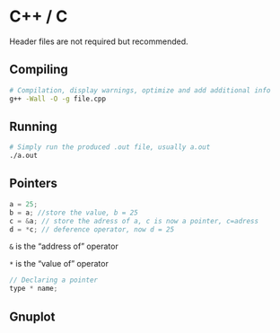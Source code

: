 # C++ / C

Header files are not required but recommended.

## Compiling 

````bash
# Compilation, display warnings, optimize and add additional info
g++ -Wall -O -g file.cpp 
````

## Running

````bash
# Simply run the produced .out file, usually a.out
./a.out
````



## Pointers

````c++
a = 25;
b = a; //store the value, b = 25
c = &a; // store the adress of a, c is now a pointer, c=adress
d = *c; // deference operator, now d = 25
````

``&`` is the “address of” operator

``*`` is the “value of” operator

````c++
// Declaring a pointer
type * name;
````



## Gnuplot

​	